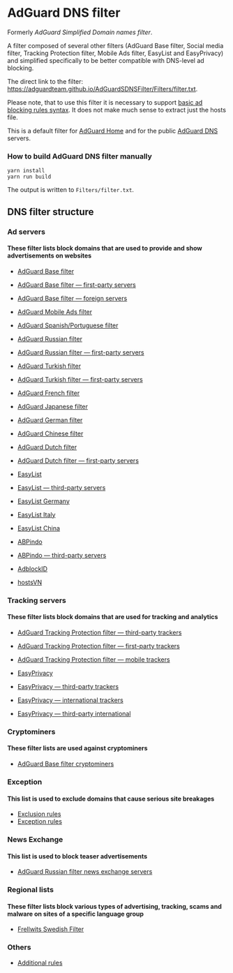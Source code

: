# AdGuard DNS filter

Formerly *AdGuard Simplified Domain names filter*.

A filter composed of several other filters (AdGuard Base filter, Social media filter, Tracking Protection filter, Mobile Ads filter, EasyList and EasyPrivacy) and simplified specifically to be better compatible with DNS-level ad blocking.

The direct link to the filter: https://adguardteam.github.io/AdGuardSDNSFilter/Filters/filter.txt.

Please note, that to use this filter it is necessary to support [basic ad blocking rules syntax](https://kb.adguard.com/en/general/how-to-create-your-own-ad-filters). It does not make much sense to extract just the hosts file.

This is a default filter for [AdGuard Home](https://github.com/AdguardTeam/AdGuardHome) and for the public [AdGuard DNS](https://adguard.com/en/adguard-dns/overview.html) servers.

### How to build AdGuard DNS filter manually

```
yarn install
yarn run build
```

The output is written to `Filters/filter.txt`.

##   DNS filter structure
###  Ad servers
#### These filter lists block domains that are used to provide and show advertisements on websites

* [AdGuard Base filter](https://raw.githubusercontent.com/AdguardTeam/AdguardFilters/master/BaseFilter/sections/adservers.txt)

* [AdGuard Base filter — first-party servers](https://raw.githubusercontent.com/AdguardTeam/AdguardFilters/master/BaseFilter/sections/adservers_firstparty.txt)
    
* [AdGuard Base filter — foreign servers](https://raw.githubusercontent.com/AdguardTeam/AdguardFilters/master/BaseFilter/sections/foreign.txt)
    
* [AdGuard Mobile Ads filter](https://raw.githubusercontent.com/AdguardTeam/AdguardFilters/master/MobileFilter/sections/adservers.txt)
    
* [AdGuard Spanish/Portuguese filter](https://raw.githubusercontent.com/AdguardTeam/AdguardFilters/master/SpanishFilter/sections/adservers.txt)
    
* [AdGuard Russian filter](https://raw.githubusercontent.com/AdguardTeam/AdguardFilters/master/RussianFilter/sections/adservers.txt)
    
* [AdGuard Russian filter — first-party servers](https://raw.githubusercontent.com/AdguardTeam/AdguardFilters/master/RussianFilter/sections/adservers_firstparty.txt)
    
* [AdGuard Turkish filter](https://raw.githubusercontent.com/AdguardTeam/AdguardFilters/master/TurkishFilter/sections/adservers.txt)
    
* [AdGuard Turkish filter — first-party servers](https://raw.githubusercontent.com/AdguardTeam/AdguardFilters/master/TurkishFilter/sections/adservers_firstparty.txt)
    
* [AdGuard French filter](https://raw.githubusercontent.com/AdguardTeam/AdguardFilters/master/FrenchFilter/sections/adservers.txt)
    
* [AdGuard Japanese filter](https://raw.githubusercontent.com/AdguardTeam/AdguardFilters/master/JapaneseFilter/sections/adservers.txt)
    
* [AdGuard German filter](https://raw.githubusercontent.com/AdguardTeam/AdguardFilters/master/GermanFilter/sections/adservers.txt)
    
* [AdGuard Chinese filter](https://raw.githubusercontent.com/AdguardTeam/AdguardFilters/master/ChineseFilter/sections/adservers.txt)
    
* [AdGuard Dutch filter](https://raw.githubusercontent.com/AdguardTeam/AdguardFilters/master/DutchFilter/sections/adservers.txt)
      
* [AdGuard Dutch filter — first-party servers](https://raw.githubusercontent.com/AdguardTeam/AdguardFilters/master/DutchFilter/sections/adservers_firstparty.txt)

* [EasyList](https://raw.githubusercontent.com/easylist/easylist/master/easylist/easylist_adservers.txt)
    
* [EasyList — third-party servers](https://raw.githubusercontent.com/easylist/easylist/master/easylist/easylist_thirdparty.txt)
    
* [EasyList Germany](https://raw.githubusercontent.com/easylist/easylistgermany/master/easylistgermany/easylistgermany_adservers.txt)
    
* [EasyList Italy](https://raw.githubusercontent.com/easylist/easylistitaly/master/easylistitaly/easylistitaly_adservers.txt)

* [EasyList China](https://raw.githubusercontent.com/easylist/easylistchina/master/easylistchina.txt)
    
* [ABPindo](https://raw.githubusercontent.com/ABPindo/indonesianadblockrules/master/src/advert/adservers.txt)
    
* [ABPindo — third-party servers](https://raw.githubusercontent.com/ABPindo/indonesianadblockrules/master/src/advert/thirdparty.txt)
    
* [AdblockID](https://raw.githubusercontent.com/realodix/AdBlockID/master/src/adservers.adfl)
    
* [hostsVN](https://raw.githubusercontent.com/bigdargon/hostsVN/master/filters/adservers.txt)
###  Tracking servers
#### These filter lists block domains that are used for tracking and analytics
    
* [AdGuard Tracking Protection filter — third-party trackers](https://raw.githubusercontent.com/AdguardTeam/AdguardFilters/master/SpywareFilter/sections/tracking_servers.txt)
    
* [AdGuard Tracking Protection filter — first-party trackers](https://raw.githubusercontent.com/AdguardTeam/AdguardFilters/master/SpywareFilter/sections/tracking_servers_firstparty.txt)
     
* [AdGuard Tracking Protection filter — mobile trackers](https://raw.githubusercontent.com/AdguardTeam/AdguardFilters/master/SpywareFilter/sections/mobile.txt)
    
* [EasyPrivacy](https://raw.githubusercontent.com/easylist/easylist/master/easyprivacy/easyprivacy_trackingservers.txt)
    
* [EasyPrivacy — third-party trackers](https://raw.githubusercontent.com/easylist/easylist/master/easyprivacy/easyprivacy_thirdparty.txt)
    
* [EasyPrivacy — international trackers](https://raw.githubusercontent.com/easylist/easylist/master/easyprivacy/easyprivacy_trackingservers_international.txt)
     
* [EasyPrivacy — third-party international](https://raw.githubusercontent.com/easylist/easylist/master/easyprivacy/easyprivacy_thirdparty_international.txt)
###  Cryptominers
#### These filter lists are used against cryptominers

* [AdGuard Base filter cryptominers](https://raw.githubusercontent.com/AdguardTeam/AdguardFilters/master/BaseFilter/sections/cryptominers.txt)
###  Exception
#### This list is used to exclude domains that cause serious site breakages

* [Exclusion rules](https://github.com/AdguardTeam/AdGuardSDNSFilter/blob/master/Filters/exclusions.txt)
* [Exception rules](https://github.com/AdguardTeam/AdGuardSDNSFilter/blob/master/Filters/exceptions.txt)
###  News Exchange
#### This list is used to block teaser advertisements
* [AdGuard Russian filter news exchange servers](https://raw.githubusercontent.com/AdguardTeam/AdguardFilters/master/RussianFilter/sections/news_exchange.txt)
###  Regional lists
#### These filter lists block various types of advertising, tracking, scams and malware on sites of a specific language group

* [Frellwits Swedish Filter](https://raw.githubusercontent.com/lassekongo83/Frellwits-filter-lists/master/Frellwits-Swedish-Hosts-File.txt)
###  Others

* [Additional rules](https://github.com/AdguardTeam/AdGuardSDNSFilter/blob/master/Filters/rules.txt)